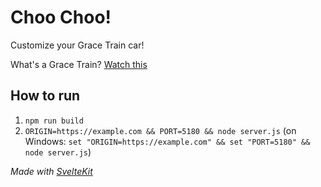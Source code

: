 # Choo Choo!

Customize your Grace Train car!

What's a Grace Train? [Watch this](https://twitter.com/vegeta897/status/1644466753463001088)

## How to run

1. `npm run build`
2. `ORIGIN=https://example.com && PORT=5180 && node server.js` (on Windows: `set "ORIGIN=https://example.com" && set "PORT=5180" && node server.js`)

_Made with [SvelteKit](https://kit.svelte.dev)_
